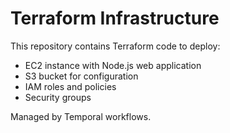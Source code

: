 # Terraform Infrastructure

This repository contains Terraform code to deploy:
- EC2 instance with Node.js web application
- S3 bucket for configuration
- IAM roles and policies
- Security groups

Managed by Temporal workflows.
